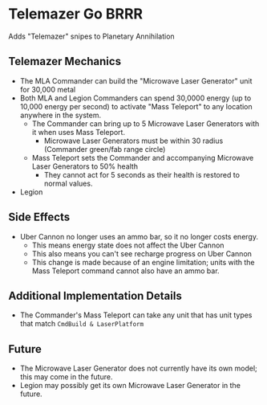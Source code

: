 # Telemazer Go BRRR
Adds "Telemazer" snipes to Planetary Annihilation

## Telemazer Mechanics
- The MLA Commander can build the "Microwave Laser Generator" unit for 30,000 metal
- Both MLA and Legion Commanders can spend 30,0000 energy (up to 10,000 energy per second) to activate "Mass Teleport" to any location anywhere in the system.
  - The Commander can bring up to 5 Microwave Laser Generators with it when uses Mass Teleport.
    - Microwave Laser Generators must be within 30 radius (Commander green/fab range circle)
  - Mass Teleport sets the Commander and accompanying Microwave Laser Generators to 50% health
    - They cannot act for 5 seconds as their health is restored to normal values.
- Legion

## Side Effects
- Uber Cannon no longer uses an ammo bar, so it no longer costs energy.
  - This means energy state does not affect the Uber Cannon
  - This also means you can't see recharge progress on Uber Cannon
  - This change is made because of an engine limitation; units with the Mass Teleport command cannot also have an ammo bar.

## Additional Implementation Details
- The Commander's Mass Teleport can take any unit that has unit types that match `CmdBuild & LaserPlatform`

## Future
- The Microwave Laser Generator does not currently have its own model; this may come in the future.
- Legion may possibly get its own Microwave Laser Generator in the future.